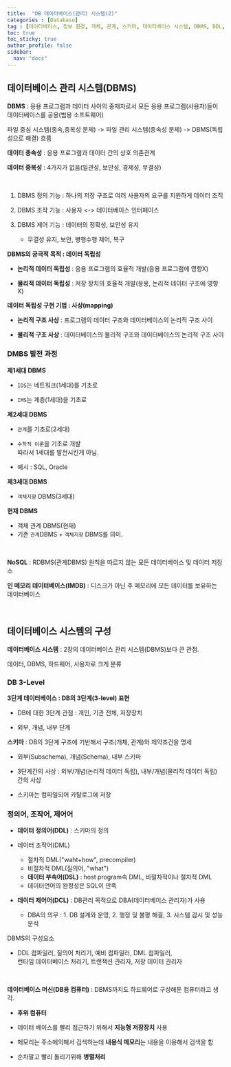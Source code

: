 ```yaml
---
title:  "DB 데이터베이스(관리) 시스템(2)"
categories : [Database]
tag : [데이터베이스, 정보 환경, 개체, 관계, 스키마, 데이터베이스 시스템, DBMS, DDL, DML, DSL, DCL]
toc: true
toc_sticky: true
author_profile: false
sidebar:
  nav: "docs"
---
```




## 데이터베이스 관리 시스템(DBMS)

**DBMS** : 응용 프로그램과 데이터 사이의 중재자로서 모든 응용 프로그램(사용자)들이 데이터베이스를 공용(범용 소프트웨어)

파일 중심 시스템(종속,중복성 문제) -> 파일 관리 시스템(종속성 문제) -> DBMS(독립성으로 해결) 흐름

**데이터 종속성** : 응용 프로그램과 데이터 간의 상호 의존관계

**데이터 중복성** : 4가지가 없음(일관성, 보안성, 경제성, 무결성)

​    

1. DBMS 정의 기능 : 하나의 저장 구조로 여러 사용자의 요구를 지원하게 데이터 조직

2. DBMS 조작 기능 : 사용자 <-> 데이터베이스 인터페이스

3. DBMS 제어 기능 : 데이터의 정확성, 보안성 유지
   * 무결성 유지, 보안, 병행수행 제어, 복구



**DBMS의 궁극적 목적 : 데이터 독립성**

* **논리적 데이터 독립성** : 응용 프로그램의 효율적 개발(응용 프로그램에 영향X)

* **물리적 데이터 독립성** : 저장 장치의 효율적 개발(응용, 논리적 데이터 구조에 영향X)



**데이터 독립성 구현 기법 : 사상(mapping)**

* **논리적 구조 사상** : 프로그램의 데이터 구조와 데이터베이스의 논리적 구조 사이

* **물리적 구조 사상** : 데이터베이스의 물리적 구조와 데이터베이스의 논리적 구조 사이





### DMBS 발전 과정

**제1세대 DBMS**

* `IDS`는 네트워크(1세대)를 기초로

* `IMS`는 계층(1세대)을 기초로



**제2세대 DBMS**

* `관계`를 기초로(2세대) 
* `수학적 이론`을 기초로 개발   
  따라서 1세대를 발전시킨게 아님.

* 예시 : SQL, Oracle



**제3세대 DBMS**

* `객체지향` DBMS(3세대)



**현재 DBMS**

* 객체 관계 DBMS(현재)
* 기존 `관계`DBMS + `객체지향` DBMS를 의미.

​    

**NoSQL** : RDBMS(관계DBMS) 원칙을 따르지 않는 모든 데이터베이스 및 데이터 저장소

**인 메모리 데이터베이스(IMDB)** : 디스크가 아닌 주 메모리에 모든 데이터를 보유하는 데이터베이스

<br>

## 데이터베이스 시스템의 구성

**데이터베이스 시스템** : 2장의 데이터베이스 관리 시스템(DBMS)보다 큰 관점.

데이터, DBMS, 하드웨어, 사용자로 크게 분류





### DB 3-Level

**3단계 데이터베이스 : DB의 3단계(3-level) 표현**

* DB에 대한 3단계 관점 : 개인, 기관 전체, 저장장치

* 외부, 개념, 내부 단계



**스키마** : DB의 3단계 구조에 기반해서 구조(개체, 관계)와 제약조건을 명세

* 외부(Subschema), 개념(Schema), 내부 스키마

* 3단계간의 사상 : 외부/개념(논리적 데이터 독립), 내부/개념(물리적 데이터 독립) 간의 사상

* 스키마는 컴파일되어 카탈로그에 저장





### 정의어, 조작어, 제어어

* **데이터 정의어(DDL)** : 스키마의 정의

* 데이터 조작어(DML)
  * 절차적 DML("waht+how", precompiler)
  * 비절차적 DML(질의어, "what")
  * **데이터 부속어(DSL)** : host program속 DML, 비절차적이나 절차적 DML
  * 데이터언어의 완정성은 SQL이 만족

* **데이터 제어어(DCL)** : DB관리 목적으로 DBA(데이터베이스 관리자)가 사용
  * DBA의 의무 : 1. DB 설계와 운영, 2. 행정 및 불평 해결, 3. 시스템 감시 및 성능 분석



DBMS의 구성요소

* DDL 컴파일러, 질의어 처리기, 예비 컴파일러, DML 컴파일러,  
  런타임 데이터베이스 처리기, 트랜잭션 관리자, 저장 데이터 관리자

​    

**데이터베이스 머신(DB용 컴퓨터)** : DBMS까지도 하드웨어로 구성해둔 컴퓨터라고 생각.

* **후위 컴퓨터**

* 데이터 베이스를 빨리 접근하기 위해서 **지능형 저장장치** 사용

* 메모리는 주소에의해서 검색하는데 **내용식 메모리**는 내용을 이용해서 검색을 함

* 순차말고 빨리 돌리기위해 **병렬처리**

​    
